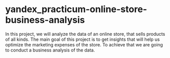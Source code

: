 # yandex_practicum-online-store-business-analysis
In this project, we will analyze the data of an online store, that sells products of all kinds. The main goal of this project is to get insights that will help us optimize the marketing expenses of the store. To achieve that we are going to conduct a business analysis of the data.
